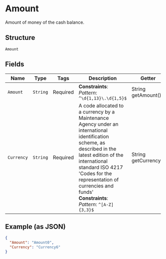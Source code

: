 
# Amount

Amount of money of the cash balance.

## Structure

`Amount`

## Fields

| Name | Type | Tags | Description | Getter | Setter |
|  --- | --- | --- | --- | --- | --- |
| `Amount` | `String` | Required | **Constraints**: *Pattern*: `^\d{1,13}\.\d{1,5}$` | String getAmount() | setAmount(String amount) |
| `Currency` | `String` | Required | A code allocated to a currency by a Maintenance Agency under an international identification scheme, as described in the latest edition of the international standard ISO 4217 'Codes for the representation of currencies and funds'<br>**Constraints**: *Pattern*: `^[A-Z]{3,3}$` | String getCurrency() | setCurrency(String currency) |

## Example (as JSON)

```json
{
  "Amount": "Amount0",
  "Currency": "Currency6"
}
```

